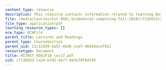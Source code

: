 ```yaml
---
content_type: resource
description: This resource contains information related to learning Bayesian networks.
file: /media/courses/hst-950j-biomedical-computing-fall-2010/c713b833ca24b7d2d477843e70f84f05_MITHST_950JF10_lec17.pdf
file_type: application/pdf
learning_resource_types: []
ocw_type: OCWFile
parent_title: Lectures and Readings
parent_type: CourseSection
parent_uid: 11c12d59-da57-ebd6-ceaf-4645dacef821
resourcetype: Document
title: MITHST_950JF10_lec17.pdf
uid: c713b833-ca24-b7d2-d477-843e70f84f05
---
```

